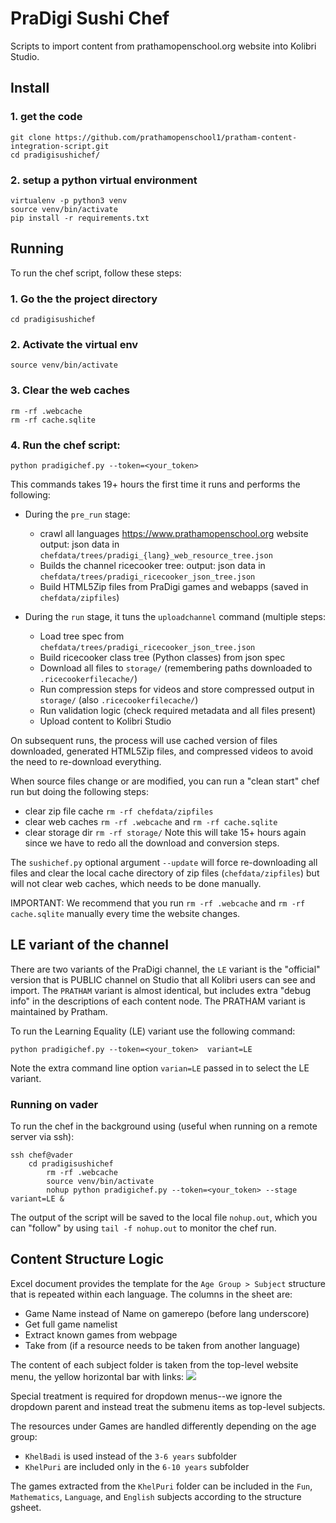 PraDigi Sushi Chef
==================
Scripts to import content from prathamopenschool.org website into Kolibri Studio.



Install
-------

### 1. get the code

    git clone https://github.com/prathamopenschool1/pratham-content-integration-script.git
    cd pradigisushichef/

### 2. setup a python virtual environment

    virtualenv -p python3 venv
    source venv/bin/activate
    pip install -r requirements.txt



Running
-------
To run the chef script, follow these steps:

### 1. Go the the project directory


    cd pradigisushichef

### 2. Activate the virtual env

    source venv/bin/activate


### 3. Clear the web caches

    rm -rf .webcache
    rm -rf cache.sqlite


### 4. Run the chef script:

    python pradigichef.py --token=<your_token>


This commands takes 19+ hours the first time it runs and performs the following:

  - During the `pre_run` stage:
    - crawl all languages https://www.prathamopenschool.org website
      output: json data in `chefdata/trees/pradigi_{lang}_web_resource_tree.json`
    - Builds the channel ricecooker tree:
      output: json data in `chefdata/trees/pradigi_ricecooker_json_tree.json`
    - Build HTML5Zip files from PraDigi games and webapps (saved in `chefdata/zipfiles`)

  - During the `run` stage, it tuns the `uploadchannel` command (multiple steps:
    - Load tree spec from `chefdata/trees/pradigi_ricecooker_json_tree.json`
    - Build ricecooker class tree (Python classes) from json spec
    - Download all files to `storage/` (remembering paths downloaded to `.ricecookerfilecache/`)
    - Run compression steps for videos and store compressed output in `storage/` (also `.ricecookerfilecache/`)
    - Run validation logic (check required metadata and all files present)
    - Upload content to Kolibri Studio

On subsequent runs, the process will use cached version of files downloaded,
generated HTML5Zip files, and compressed videos to avoid the need to re-download
everything.

When source files change or are modified, you can run a "clean start" chef run
but doing the following steps:
  - clear zip file cache `rm -rf chefdata/zipfiles`
  - clear web caches `rm -rf .webcache` and `rm -rf cache.sqlite`
  - clear storage dir `rm -rf storage/`
Note this will take 15+ hours again since we have to redo all the download and
conversion steps.

The `sushichef.py` optional argument `--update` will force re-downloading all files
and clear the local cache directory of zip files (`chefdata/zipfiles`) but will
not clear web caches, which needs to be done manually.

IMPORTANT: We recommend that you run `rm -rf .webcache` and `rm -rf cache.sqlite`
manually every time the website changes.



LE variant of the channel
-------------------------
There are two variants of the PraDigi channel, the `LE` variant is the "official"
version that is PUBLIC channel on Studio that all Kolibri users can see and import.
The `PRATHAM` variant is almost identical, but includes extra "debug info" in the
descriptions of each content node. The PRATHAM variant is maintained by Pratham.

To run the Learning Equality (LE) variant use the following command:

    python pradigichef.py --token=<your_token>  variant=LE

Note the extra command line option `varian=LE` passed in to select the LE variant.


### Running on vader

To run the chef in the background using (useful when running on a remote server via ssh):

    ssh chef@vader
        cd pradigisushichef
            rm -rf .webcache
            source venv/bin/activate
            nohup python pradigichef.py --token=<your_token> --stage variant=LE &

The output of the script will be saved to the local file `nohup.out`, which you
can "follow" by using `tail -f nohup.out` to monitor the chef run.



Content Structure Logic
-----------------------
Excel document provides the template for the `Age Group > Subject` structure that
is repeated within each language. The columns in the sheet are:
  - Game Name instead of Name on gamerepo (before lang underscore)
  - Get full game namelist
  - Extract known games from webpage
  - Take from (if a resource needs to be taken from another language)

The content of each subject folder is taken from the top-level website menu,
the yellow horizontal bar with links:
![](./chefdata/pradigi_subject_structure.png)

Special treatment is required for dropdown menus--we ignore the dropdown parent
and instead treat the submenu items as top-level subjects.

The resources under Games are handled differently depending on the age group:
  - `KhelBadi` is used instead of the `3-6 years` subfolder
  - `KhelPuri` are included only in the `6-10 years` subfolder

The games extracted from the `KhelPuri` folder can be included in the `Fun`,
`Mathematics`, `Language`, and `English` subjects according to the structure gsheet.




